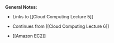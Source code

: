 **General Notes:**
* Links to [[Cloud Computing Lecture 5]]
* Continues from [[Cloud Computing Lecture 6]]

* [[Amazon EC2]]